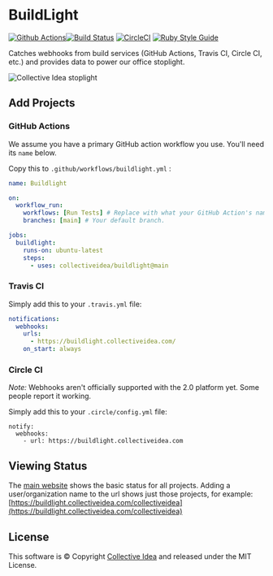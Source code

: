 # BuildLight

[![Github Actions](https://github.com/collectiveidea/buildlight/actions/workflows/ci.yml/badge.svg)](https://github.com/collectiveidea/buildlight/actions/workflows/ci.yml)[![Build Status](https://travis-ci.org/collectiveidea/buildlight.svg?branch=master)](https://travis-ci.org/collectiveidea/buildlight) [![CircleCI](https://circleci.com/gh/collectiveidea/buildlight.svg?style=shield)](https://circleci.com/gh/collectiveidea/buildlight) [![Ruby Style Guide](https://img.shields.io/badge/code_style-standard-brightgreen.svg)](https://github.com/testdouble/standard)

Catches webhooks from build services (GitHub Actions, Travis CI, Circle CI, etc.) and provides data to power our office stoplight.

![Collective Idea stoplight](https://buildlight.collectiveidea.com/collectiveidea.gif)

## Add Projects

### GitHub Actions

We assume you have a primary GitHub action workflow you use. You'll need its `name` below.

Copy this to `.github/workflows/buildlight.yml` :

```yaml
name: Buildlight

on:
  workflow_run:
    workflows: [Run Tests] # Replace with what your GitHub Action's name is
    branches: [main] # Your default branch.

jobs:
  buildlight:
    runs-on: ubuntu-latest
    steps:
      - uses: collectiveidea/buildlight@main
```

### Travis CI

Simply add this to your `.travis.yml` file:

```yaml
notifications:
  webhooks:
    urls:
      - https://buildlight.collectiveidea.com/
    on_start: always
```

### Circle CI

*Note:* Webhooks aren't officially supported with the 2.0 platform yet. Some people report it working.

Simply add this to your `.circle/config.yml` file:

```
notify:
  webhooks:
    - url: https://buildlight.collectiveidea.com
```

## Viewing Status

The [main website](https://buildlight.collectiveidea.com/) shows the basic status for all projects. Adding a user/organization name to the url shows just those projects, for example: [https://buildlight.collectiveidea.com/collectiveidea](https://buildlight.collectiveidea.com/collectiveidea)

## License

This software is © Copyright [Collective Idea](http://collectiveidea.com) and released under the MIT License.
